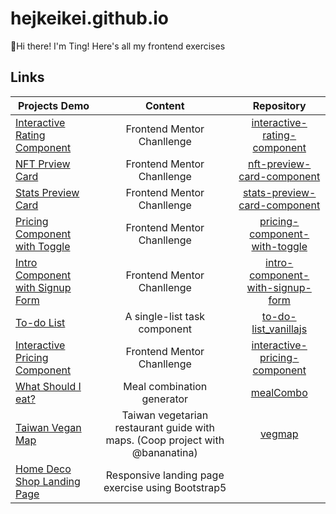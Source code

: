 # hejkeikei.github.io
👋Hi there! I'm Ting! 
Here's all my frontend exercises

## Links

| **Projects Demo** | **Content** | **Repository** |
|-----------|:-------------:|:-------------:|
|[Interactive Rating Component](https://hejkeikei.github.io/interactive-rating-component/)|Frontend Mentor Chanllenge|[interactive-rating-component](https://github.com/hejkeikei/interactive-rating-component)|
|[NFT Prview Card](https://hejkeikei.github.io/nft-preview-card-component-main/)|Frontend Mentor Chanllenge|[nft-preview-card-component](https://github.com/hejkeikei/nft-preview-card-component)|
|[Stats Preview Card](https://hejkeikei.github.io/stats-preview-card-component-main/)|Frontend Mentor Chanllenge|[stats-preview-card-component](https://github.com/hejkeikei/stats-preview-card-component-)|
|[Pricing Component with Toggle](https://hejkeikei.github.io/pricing-component-with-toggle-master/)|Frontend Mentor Chanllenge|[pricing-component-with-toggle](https://github.com/hejkeikei/pricing-component-with-toggle)|
|[Intro Component with Signup Form](https://hejkeikei.github.io/intro-component-with-signup-form-master/)|Frontend Mentor Chanllenge|[intro-component-with-signup-form](https://github.com/hejkeikei/intro-component-with-signup-form)|
|[To-do List](https://hejkeikei.github.io/to-do-list_vanillajs/)|A single-list task component|[to-do-list_vanillajs](https://github.com/hejkeikei/to-do-list_vanillajs)|
|[Interactive Pricing Component](https://hejkeikei.github.io/interactive-pricing-component-main/)|Frontend Mentor Chanllenge|[interactive-pricing-component](https://github.com/hejkeikei/hejkeikei.github.io/tree/main/interactive-pricing-component-main)|
|[What Should I eat?](https://hejkeikei.github.io/mealCombo/)|Meal combination generator|[mealCombo](https://github.com/hejkeikei/mealCombo)|
|[Taiwan Vegan Map](https://hejkeikei.github.io/taiwanVegMap/)|Taiwan vegetarian restaurant guide with maps. (Coop project with @bananatina)|[vegmap](https://github.com/bananatina/vegmap)|
|[Home Deco Shop Landing Page](https://hejkeikei.github.io/bootstrap5-exercise/ex1.html)|Responsive landing page exercise using Bootstrap5||


